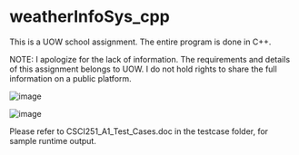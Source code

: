# weatherInfoSys_cpp
This is a UOW school assignment. The entire program is done in C++.

NOTE: I apologize for the lack of information. The requirements and details of this assignment belongs to UOW. I do not hold rights to share the full information on a public platform. 


![image](https://user-images.githubusercontent.com/66919203/84800394-59384480-b030-11ea-9b8a-ea2e771aa0e6.png)

![image](https://user-images.githubusercontent.com/66919203/84800425-648b7000-b030-11ea-8449-d33482cf4256.png)


Please refer to CSCI251_A1_Test_Cases.doc in the testcase folder, for sample runtime output.
